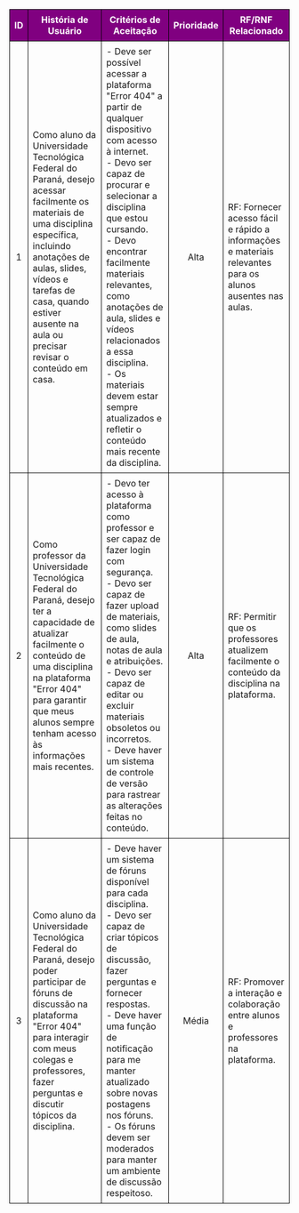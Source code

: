 <table style="border-collapse: collapse; width: 100%;">
    <thead>
        <tr style="background-color: purple; color: white">
            <th style="border: 1px solid black; padding: 8px; text-align: center;">ID</th>
            <th style="border: 1px solid black; padding: 8px; text-align: center;">História de Usuário</th>
            <th style="border: 1px solid black; padding: 8px; text-align: center;">Critérios de Aceitação</th>
            <th style="border: 1px solid black; padding: 8px; text-align: center;">Prioridade</th>
            <th style="border: 1px solid black; padding: 8px; text-align: center;">RF/RNF Relacionado</th>
        </tr>
    </thead>
    <tr>
        <td style="border: 1px solid black; padding: 8px; text-align: center;">1</td>
        <td style="border: 1px solid black; padding: 8px;">Como aluno da Universidade Tecnológica Federal do Paraná, desejo acessar facilmente os materiais de uma disciplina específica, incluindo anotações de aulas, slides, vídeos e tarefas de casa, quando estiver ausente na aula ou precisar revisar o conteúdo em casa.</td>
        <td style="border: 1px solid black; padding: 8px;">- Deve ser possível acessar a plataforma "Error 404" a partir de qualquer dispositivo com acesso à internet.<br>- Devo ser capaz de procurar e selecionar a disciplina que estou cursando.<br>- Devo encontrar facilmente materiais relevantes, como anotações de aula, slides e vídeos relacionados a essa disciplina.<br>- Os materiais devem estar sempre atualizados e refletir o conteúdo mais recente da disciplina.</td>
        <td style="border: 1px solid black; padding: 8px; text-align: center;">Alta</td>
        <td style="border: 1px solid black; padding: 8px;">RF: Fornecer acesso fácil e rápido a informações e materiais relevantes para os alunos ausentes nas aulas.</td>
    </tr>
    <tr>
        <td style="border: 1px solid black; padding: 8px; text-align: center;">2</td>
        <td style="border: 1px solid black; padding: 8px;">Como professor da Universidade Tecnológica Federal do Paraná, desejo ter a capacidade de atualizar facilmente o conteúdo de uma disciplina na plataforma "Error 404" para garantir que meus alunos sempre tenham acesso às informações mais recentes.</td>
        <td style="border: 1px solid black; padding: 8px;">- Devo ter acesso à plataforma como professor e ser capaz de fazer login com segurança.<br>- Devo ser capaz de fazer upload de materiais, como slides de aula, notas de aula e atribuições.<br>- Devo ser capaz de editar ou excluir materiais obsoletos ou incorretos.<br>- Deve haver um sistema de controle de versão para rastrear as alterações feitas no conteúdo.</td>
        <td style="border: 1px solid black; padding: 8px; text-align: center;">Alta</td>
        <td style="border: 1px solid black; padding: 8px;">RF: Permitir que os professores atualizem facilmente o conteúdo da disciplina na plataforma.</td>
    </tr>
    <tr>
        <td style="border: 1px solid black; padding: 8px; text-align: center;">3</td>
        <td style="border: 1px solid black; padding: 8px;">Como aluno da Universidade Tecnológica Federal do Paraná, desejo poder participar de fóruns de discussão na plataforma "Error 404" para interagir com meus colegas e professores, fazer perguntas e discutir tópicos da disciplina.</td>
        <td style="border: 1px solid black; padding: 8px;">- Deve haver um sistema de fóruns disponível para cada disciplina.<br>- Devo ser capaz de criar tópicos de discussão, fazer perguntas e fornecer respostas.<br>- Deve haver uma função de notificação para me manter atualizado sobre novas postagens nos fóruns.<br>- Os fóruns devem ser moderados para manter um ambiente de discussão respeitoso.</td>
        <td style="border: 1px solid black; padding: 8px; text-align: center;">Média</td>
        <td style="border: 1px solid black; padding: 8px;">RF: Promover a interação e colaboração entre alunos e professores na plataforma.</td>
    </tr>
</table>
